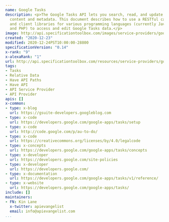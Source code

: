 ```yaml
---
name: Google Tasks
description: <p>The Google Tasks API lets you search, read, and update Google Tasks
  content and metadata. This document describes how to use a RESTful calling style
  and client libraries for various programming languages (currently Java, Python,
  and PHP) to access and edit Google Tasks data.</p>
image: http://api.specificationtoolbox.com/images/service-providers/google-tasks.jpg
created: "2020-12-23"
modified: 2020-12-24PST10:00:00-28800
specificationVersion: "0.14"
x-rank: "9"
x-alexaRank: "1"
url: http://api.specificationtoolbox.com/resources/service-providers/google-tasks/
tags:
- Tasks
- Relative Data
- Have API Paths
- Have API
- API Service Provider
- API Provider
apis: []
x-common:
- type: x-blog
  url: https://gsuite-developers.googleblog.com
- type: x-code
  url: https://developers.google.com/google-apps/tasks/setup
- type: x-code
  url: http://code.google.com/p/au-to-do/
- type: x-code
  url: https://creativecommons.org/licenses/by/4.0/legalcode
- type: x-concepts
  url: https://developers.google.com/google-apps/tasks/concepts
- type: x-developer
  url: https://developers.google.com/site-policies
- type: x-developer
  url: https://developers.google.com/
- type: x-documentation
  url: https://developers.google.com/google-apps/tasks/v1/reference/
- type: x-website
  url: https://developers.google.com/google-apps/tasks/
include: []
maintainers:
- FN: Kin Lane
  x-twitter: apievangelist
  email: info@apievangelist.com
...
```

